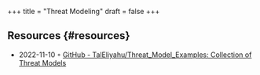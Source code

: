+++
title = "Threat Modeling"
draft = false
+++

## Resources {#resources}

-   2022-11-10 ◦ [GitHub - TalEliyahu/Threat_Model_Examples: Collection of Threat Models](https://github.com/TalEliyahu/Threat_Model_Examples)
